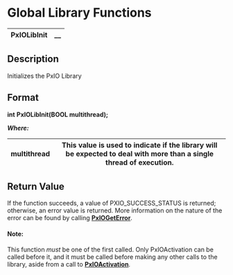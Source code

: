 # Global Library Functions 

**PxIOLibInit** |  **__**  
---|---  
  
## Description

Initializes the PxIO Library

## Format

**int** **PxIOLibInit(BOOL multithread);**

**_Where:_**

**multithread** |  This value is used to indicate if the library will be expected to deal with more than a single thread of execution.  
---|---  
  
## Return Value

If the function succeeds, a value of PXIO_SUCCESS_STATUS is returned; otherwise, an error value is returned. More information on the nature of the error can be found by calling **[PxIOGetError](../Error%20Functions/PxIOGetError.md)**.

#### **Note:**  
This function _must_ be one of the first called. Only PxIOActivation can be called before it, and it must be called before making any other calls to the library, aside from a call to **[PxIOActivation](PxIOActivation.md)**.
